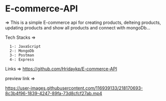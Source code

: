 # E-commerce-API




=> This is a simple E-commerce api for creating products, delteing products, updating products and show all products
    and connect with mongoDb...
    
    
    
Tech Stacks => 



      1-: JavaScript
      2-: MongoDb
      3-: Postman
      4-: Express
      
      
 Links => https://github.com/Hridaykp/E-commerce-API
 
 
 preview link => 

https://user-images.githubusercontent.com/116939133/218170693-8c3b4f96-1839-4247-89fa-73d8cfcf27ab.mp4


 
